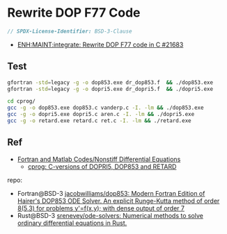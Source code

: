 # Rewrite DOP F77 Code

```c
// SPDX-License-Identifier: BSD-3-Clause
```

- [ENH:MAINT:integrate: Rewrite DOP F77 code in C #21683](https://github.com/scipy/scipy/pull/21683)


## Test

```sh
gfortran -std=legacy -g -o dop853.exe dr_dop853.f  && ./dop853.exe 
gfortran -std=legacy -g -o dopri5.exe dr_dopri5.f  && ./dopri5.exe

cd cprog/
gcc -g -o dop853.exe dop853.c vanderp.c -I. -lm && ./dop853.exe 
gcc -g -o dopri5.exe dopri5.c aren.c -I. -lm && ./dopri5.exe 
gcc -g -o retard.exe retard.c ret.c -I. -lm && ./retard.exe 
```

## Ref

- [Fortran and Matlab Codes/Nonstiff Differential Equations](http://www.unige.ch/~hairer/software.html)
    - [cprog: C-versions of DOPRI5, DOP853 and RETARD](http://www.unige.ch/~hairer/prog/nonstiff/cprog.tar)

repo:
- Fortran@BSD-3 [jacobwilliams/dop853: Modern Fortran Edition of Hairer's DOP853 ODE Solver. An explicit Runge-Kutta method of order 8(5,3) for problems y'=f(x,y); with dense output of order 7](https://github.com/jacobwilliams/dop853)
- Rust@BSD-3 [srenevey/ode-solvers: Numerical methods to solve ordinary differential equations in Rust.](https://github.com/srenevey/ode-solvers)

